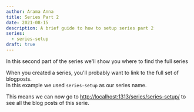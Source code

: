 ```yaml
---
author: Arama Anna
title: Series Part 2
date: 2021-08-15
description: A brief guide to how to setup series part 2
series:
  - series-setup
draft: true
---
```


In this second part of the series we'll show you where to find the full series

<!--more-->

When you created a series, you'll probably want to link to the full set of blogposts.  
In this example we used `series-setup` as our series name.

This means we can now go to [http://localhost:1313/series/series-setup/](http://localhost:1313/series/series-setup/) to see all the blog posts of this serie.
